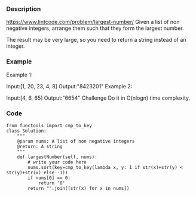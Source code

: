 ### Description
https://www.lintcode.com/problem/largest-number/
Given a list of non negative integers, arrange them such that they form the largest number.

The result may be very large, so you need to return a string instead of an integer.

### Example
Example 1:

Input:[1, 20, 23, 4, 8]
Output:"8423201"
Example 2:

Input:[4, 6, 65]
Output:"6654"
Challenge
Do it in O(nlogn) time complexity.

### Code
```
from functools import cmp_to_key
class Solution:
    """
    @param nums: A list of non negative integers
    @return: A string
    """
    def largestNumber(self, nums):
        # write your code here
        nums.sort(key=cmp_to_key(lambda x, y: 1 if str(x)+str(y) < str(y)+str(x) else -1))
        if nums[0] == 0:
            return '0'
        return "".join([str(x) for x in nums])
```